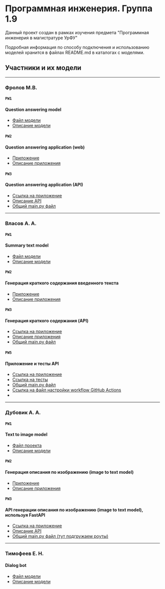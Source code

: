 # Программная инженерия. Группа 1.9
Данный проект создан в рамках изучения предмета "Программная инженерия в магистратуре УрФУ"

Подробная информация по способу подключения и использованию моделей хранится в файлах README.md в каталогах с моделями.

## Участники и их модели
---
### Фролов М.В.
#### `PW1`
#### Question answering model
- [Файл модели](PW1/question_answerer_model/question_answerer_model.py)
- [Описание модели](PW1/question_answerer_model/README.md)
#### `PW2`
#### Question answering application (web)
- [Приложение](PW2/question_answerer_app/question_answerer_app.py)
- [Описание приложения](PW2/question_answerer_app/README.md)
#### `PW3`
#### Question answering application (API)
- [Ссылка на приложение](/PW3/question_answerer/)
- [Описание API](/PW3/question_answerer/README.md)
- [Общий main.py файл](/PW3/main.py)
---
### Власов А. А.
#### `PW1`
#### Summary text model
- [Файл модели](/PW1/summary_text_model/summary_text.py)
- [Описание модели](/PW1/summary_text_model/readme_summary_text.md)

#### `PW2`
#### Генерация краткого содержания введенного текста
- [Приложение](/PW2/summary_text_app/summary_text_app.py)
- [Описание приложения](/PW2/summary_text_app/README.md)

#### `PW3`
#### Генерация краткого содержания (API)
- [Ссылка на приложение](/PW3/summary_text/)
- [Описание приложения](/PW3/summary_text/README.md)
- [Общий main.py файл](/PW3/main.py)

#### `PW5`
#### Приложение и тесты API
- [Ссылка на приложение](/PW5/summary_text/src)
- [Ссылка на тесты](/PW5/summary_text/tests)
- [Общий main.py файл](/PW5/main.py)
- [Ссылка на файл настройки workflow GitHub Actions](.github/workflows/python-app.yml)
- 
---
### Дубовик А. А. 
#### `PW1`

#### Text to image model
- [Файл проекта](/PW1/text_2_image_model/text_2_image.py)
- [Описание модели](/PW1/text_2_image_model/README.md)

#### `PW2`

#### Генерация описания по изображению (image to text model)
- [Приложение](/PW2/image_to_text_app/image_to_text_app.py)
- [Описание приложения](/PW2/image_to_text_app/README.md)

#### `PW3`

#### API генерации описания по изображению (image to text model), используя FastAPI
- [Ссылка на приложение](/PW3/image_to_text/)
- [Описание API](/PW3/image_to_text/README.md)
- [Общий main.py файл (тут подгружаем роуты)](/PW3/main.py)

---
### Тимофеев Е. Н.
#### Dialog bot
- [Файл модели](/PW1/dialog_chat/ml_homework_chat.py)
- [Описание модели](/PW1/dialog_chat/README.md)

